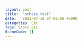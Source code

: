 ```yaml
---
layout: post
title:  "others_test"
date:   2021-07-10 07:00:00 +0000
categories: Etc
Tags: Story Etc
SceneCode: []
---
```

